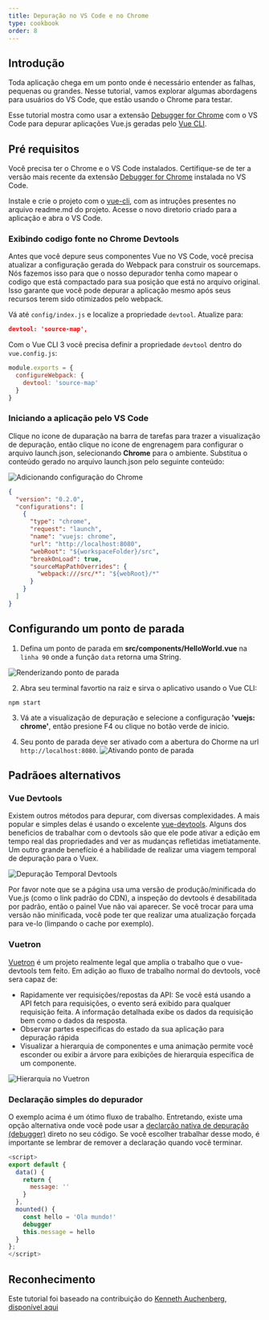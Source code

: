 ```yaml
---
title: Depuração no VS Code e no Chrome
type: cookbook
order: 8
---
```

## Introdução

Toda aplicação chega em um ponto onde é necessário entender as falhas, pequenas ou grandes. Nesse tutorial, vamos explorar algumas abordagens para usuários do VS Code, que estão usando o Chrome para testar. 

Esse tutorial mostra como usar a extensão [Debugger for Chrome](https://github.com/Microsoft/VSCode-chrome-debug) com o VS Code para depurar aplicações Vue.js geradas pelo [Vue CLI](https://github.com/vuejs/vue-cli).
## Pré requisitos

Você precisa ter o Chrome e o VS Code instalados. Certifique-se de ter a versão mais recente da extensão [Debugger for Chrome](https://marketplace.visualstudio.com/items?itemName=msjsdiag.debugger-for-chrome)  instalada no VS Code.

Instale e crie o projeto com o [vue-cli](https://github.com/vuejs/vue-cli), com as intruções presentes no arquivo readme.md do projeto. Acesse o novo diretorio criado para a aplicação e abra o VS Code.

### Exibindo codigo fonte no Chrome Devtools

Antes que você depure seus componentes Vue no VS Code, você precisa atualizar a configuração gerada do Webpack para construir os sourcemaps. Nós fazemos isso para que o nosso depurador tenha como mapear o codigo que está compactado para sua posição que está no arquivo original. Isso garante que você pode depurar a aplicação mesmo após seus recursos terem sido otimizados pelo webpack.


Vá até `config/index.js` e localize a propriedade `devtool`. Atualize para:

```json
devtool: 'source-map',
```

Com o Vue CLI 3 você precisa definir a propriedade `devtool` dentro do `vue.config.js`:
```js
module.exports = {
  configureWebpack: {
    devtool: 'source-map'
  }
}
```

### Iniciando a aplicação pelo VS Code

Clique no icone de duparação na barra de tarefas para trazer a visualização de depuração, então clique no icone de engrenagem para configurar o arquivo launch.json, selecionando **Chrome** para o ambiente. Substitua o conteúdo gerado no arquivo launch.json pelo seguinte conteúdo: 

![Adicionando configuração do Chrome](/images/config_add.png)

```json
{
  "version": "0.2.0",
  "configurations": [
    {
      "type": "chrome",
      "request": "launch",
      "name": "vuejs: chrome",
      "url": "http://localhost:8080",
      "webRoot": "${workspaceFolder}/src",
      "breakOnLoad": true,
      "sourceMapPathOverrides": {
        "webpack:///src/*": "${webRoot}/*"
      }
    }
  ]
}
```

## Configurando um ponto de parada

1.  Defina um ponto de parada em **src/components/HelloWorld.vue** na `linha 90` onde a função `data` retorna uma String.

  ![Renderizando ponto de parada](/images/breakpoint_set.png)

2.  Abra seu terminal favortio na raiz e sirva o aplicativo usando o Vue CLI:
  ```
  npm start
  ```

3.  Vá ate a visualização de depuração e selecione a configuração **'vuejs: chrome'**, então presione F4 ou clique no botão verde de inicio.

4.  Seu ponto de parada deve ser ativado com a abertura do Chorme na url `http://localhost:8080`.
  ![Ativando ponto de parada](/images/breakpoint_hit.png)

## Padrãoes alternativos

### Vue Devtools

Existem outros métodos para depurar, com diversas complexidades. A mais popular e simples delas é usando o excelente [vue-devtools](https://chrome.google.com/webstore/detail/vuejs-devtools/nhdogjmejiglipccpnnnanhbledajbpd). Alguns dos beneficios de trabalhar com o devtools são que ele pode ativar a edição em tempo real das propriedades and ver as mudanças refletidas imetiatamente. Um outro grande benefício é a habilidade de realizar uma viagem temporal de depuração para o Vuex.

![Depuração Temporal Devtools](/images/devtools-timetravel.gif)

<p class="tip">Por favor note que se a página usa uma versão de produção/minificada do Vue.js (como o link padrão do CDN), a inspeção do devtools é desabilitada por padrão, então o painel Vue não vai aparecer. Se você trocar para uma versão não minificada, você pode ter que realizar uma atualização forçada para ve-lo (limpando o cache por exemplo). 
</p>

### Vuetron

[Vuetron](http://vuetron.io/) é um projeto realmente legal que amplia o trabalho que o vue-devtools tem feito. Em adição ao fluxo de trabalho normal do devtools, você sera capaz de:

* Rapidamente ver requisições/repostas da API: Se você está usando a API fetch para requisições, o evento será exibido para qualquer requisição feita. A informação detalhada exibe os dados da requisição bem como o dados da resposta.
* Observar partes especificas do estado da sua aplicação para depuração rápida
* Visualizar a hierarquia de componentes e uma animação permite você esconder ou exibir a árvore para exibições de hierarquia específica de um componente.

![Hierarquia no Vuetron](/images/vuetron-heirarchy.gif)

### Declaração simples do depurador

O exemplo acima é um ótimo fluxo de trabalho. Entretando, existe uma opção alternativa onde você pode usar a [declarção nativa de depuração (debugger)](https://developer.mozilla.org/en-US/docs/Web/JavaScript/Reference/Statements/debugger) direto no seu código. Se você escolher trabalhar desse modo, é importante se lembrar de remover a declaração quando você terminar.

```js
<script>
export default {
  data() {
    return {
      message: ''
    }
  },
  mounted() {
    const hello = 'Ola mundo!'
    debugger
    this.message = hello
  }
};
</script>
```

## Reconhecimento

Este tutorial foi baseado na contribuição do [Kenneth Auchenberg](https://twitter.com/auchenberg), [disponível aqui](https://github.com/Microsoft/VSCode-recipes/tree/master/vuejs-cli)